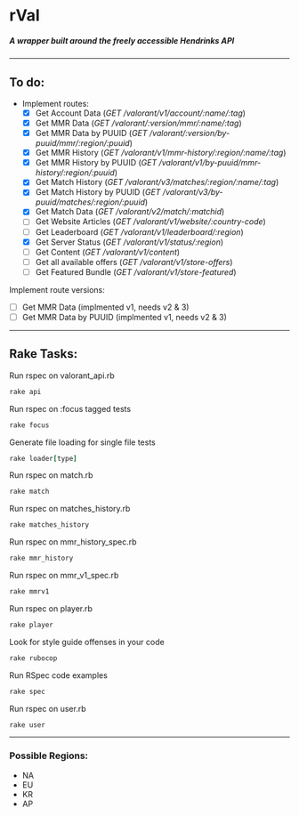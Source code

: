 # rVal

##### A wrapper built around the freely accessible Hendrinks API

---

## To do:

- Implement routes:
  - [x] Get Account Data (_GET /valorant/v1/account/:name/:tag_)
  - [x] Get MMR Data (_GET /valorant/:version/mmr/:name/:tag_)
  - [x] Get MMR Data by PUUID (_GET /valorant/:version/by-puuid/mmr/:region/:puuid_)
  - [x] Get MMR History (_GET /valorant/v1/mmr-history/:region/:name/:tag_)
  - [x] Get MMR History by PUUID (_GET /valorant/v1/by-puuid/mmr-history/:region/:puuid_)
  - [x] Get Match History (_GET /valorant/v3/matches/:region/:name/:tag_)
  - [x] Get Match History by PUUID (_GET /valorant/v3/by-puuid/matches/:region/:puuid_)
  - [x] Get Match Data (_GET /valorant/v2/match/:matchid_)
  - [ ] Get Website Articles (_GET /valorant/v1/website/:country-code_)
  - [ ] Get Leaderboard (_GET /valorant/v1/leaderboard/:region_)
  - [x] Get Server Status (_GET /valorant/v1/status/:region_)
  - [ ] Get Content (_GET /valorant/v1/content_)
  - [ ] Get all available offers (_GET /valorant/v1/store-offers_)
  - [ ] Get Featured Bundle (_GET /valorant/v1/store-featured_)

Implement route versions:
- [ ] Get MMR Data (implmented v1, needs v2 & 3)
- [ ] Get MMR Data by PUUID (implmented v1, needs v2 & 3)
---

## Rake Tasks:

Run rspec on valorant_api.rb
```ruby
rake api
```

Run rspec on :focus tagged tests
```ruby
rake focus
```

Generate file loading for single file tests
```ruby
rake loader[type]
```

Run rspec on match.rb
```ruby
rake match
```

Run rspec on matches_history.rb
```ruby
rake matches_history
```

Run rspec on mmr_history_spec.rb
```ruby
rake mmr_history
```

Run rspec on mmr_v1_spec.rb
```ruby
rake mmrv1
```

Run rspec on player.rb
```ruby
rake player
```

Look for style guide offenses in your code
```ruby
rake rubocop
```

Run RSpec code examples
```ruby
rake spec
```

Run rspec on user.rb
```ruby
rake user
```

---

### Possible Regions:

- NA
- EU
- KR
- AP
